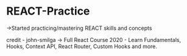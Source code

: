 # REACT-Practice
->Started practicing/mastering REACT skills and concepts

credit - john-smilga -> Full React Course 2020 - Learn Fundamentals, Hooks, Context API, React Router, Custom Hooks and more.
